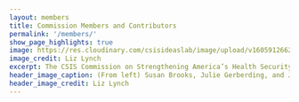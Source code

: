 ```yaml
---
layout: members
title: Commission Members and Contributors
permalink: '/members/'
show_page_highlights: true
image: https://res.cloudinary.com/csisideaslab/image/upload/v1605912662/health-commission/commission-v2-members.jpg
image_credit: Liz Lynch
excerpt: The CSIS Commission on Strengthening America’s Health Security aims to chart a bold vision for U.S. global health security that addresses the acute vulnerabilities exploited by the coronavirus, at home and abroad.
header_image_caption: (From left) Susan Brooks, Julie Gerberding, and J. Stephen Morrison.
header_image_credit: Liz Lynch
---
```

